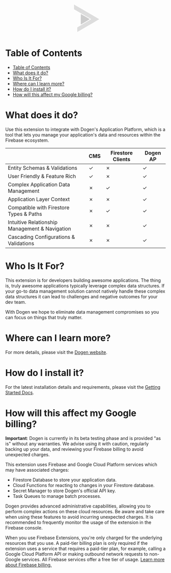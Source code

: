 <div style="text-align: center;">
    <svg width="100" height="100" viewBox="0 0 1333.000000 1333.000000"
       preserveAspectRatio="xMidYMid meet">
       <g transform="translate(0.000000,1333.000000) scale(0.100000,-0.100000)" fill="#ddd" stroke="none" id="g659">
          <path
          d="M1870 11786 l0 -974 933 -540 c910 -527 2894 -1673 5120 -2957 609 -352 1106 -644 1104 -649 -4 -13 -62 -48 -457 -279 -179 -104 -374 -222 -435 -262 -188 -124 -698 -415 -728 -415 -13 0 -4149 -2443 -4184 -2472 -10 -8 -11 -213 -6 -957 3 -520 7 -948 9 -950 2 -2 12 3 22 12 10 10 23 17 29 17 6 0 13 3 15 8 6 13 63 48 148 91 47 23 126 66 175 96 50 30 95 54 101 55 6 0 19 9 29 20 10 11 24 20 31 20 7 0 17 6 21 13 4 6 24 20 43 29 73 36 246 130 280 152 51 34 143 91 160 100 8 4 33 18 55 31 22 13 76 42 120 65 44 23 87 47 95 54 8 7 30 18 48 26 17 7 32 16 32 20 0 4 24 20 53 35 28 15 59 33 67 40 8 8 27 16 42 20 15 4 32 13 39 21 6 8 18 14 25 14 8 0 14 4 14 9 0 5 37 28 83 51 45 23 89 47 97 54 8 6 31 20 50 29 19 10 62 36 95 57 33 22 71 44 85 50 14 5 32 15 40 20 8 6 25 14 38 20 12 5 22 14 22 19 0 5 17 16 38 25 20 9 51 25 67 36 17 11 50 30 75 41 40 19 111 60 238 136 20 13 47 27 59 32 11 5 24 14 27 19 6 9 82 51 199 109 26 13 47 28 47 32 0 5 14 14 30 20 17 5 54 26 83 45 28 19 63 40 77 46 30 13 69 35 90 50 36 26 148 91 183 106 20 9 37 20 37 24 0 5 20 16 45 26 25 9 45 21 45 25 0 5 9 9 20 9 11 0 20 5 20 11 0 5 19 19 43 30 23 11 60 31 82 44 22 13 57 31 78 40 20 10 37 21 37 26 0 5 9 9 20 9 11 0 20 5 20 11 0 5 20 19 45 30 24 11 47 24 50 29 3 5 38 26 78 46 110 55 141 72 153 82 6 5 20 13 32 16 12 4 22 11 22 17 0 5 16 15 35 23 19 8 59 30 88 48 95 60 182 110 292 168 44 23 88 50 98 61 10 10 23 19 30 19 7 0 43 20 82 45 38 25 73 45 76 45 4 0 31 16 60 35 30 19 59 35 65 35 6 0 24 10 39 22 15 11 58 36 96 54 39 19 143 76 232 128 219 127 762 441 1271 735 230 133 511 299 625 368 434 265 539 328 981 583 711 411 932 542 923 550 -18 17 -494 293 -2313 1342 -2027 1170 -3772 2178 -5960 3443 -1683 973 -2259 1305 -2265 1305 -3 0 -5 -438 -5 -974z"
          id="path655" />
       </g>
       <path style="fill:#ccc;stroke-width:15.0621"
          d="m 625.0791,895.16502 c 0,-160.97353 3.16119,-292.67914 7.02487,-292.67914 3.86368,0 97.06071,52.02899 207.10453,115.61997 110.0438,63.59099 218.6762,126.28717 241.4053,139.32486 22.7291,13.03769 41.2354,27.09387 41.125,31.23596 -0.11,4.14209 -111.904,73.15151 -248.43019,153.35433 L 625.0791,1187.8442 Z"
          id="path922" transform="scale(0.75)" />
    </svg>
</div>

# Table of Contents<a name="table-of-contents" />

- [Table of Contents](#table-of-contents)
- [What does it do?](#what-does-it-do)
- [Who Is It For?](#who-is-it-for)
- [Where can I learn more?](#where-can-i-learn-more)
- [How do I install it?](#how-do-i-install-it)
- [How will this affect my Google billing?](#how-will-this-affect-my-google-billing)

# What does it do?<a name="what-does-it-do" />

Use this extension to integrate with Dogen's Application Platform, which is a tool that lets you manage your application's data and resources within the Firebase ecosystem.

||CMS|Firestore Clients|Dogen AP|
|--- |--- |--- |--- |
|Entity Schemas & Validations|&check;|&cross;|&check;|
|User Friendly & Feature Rich|&check;|&cross;|&check;|
|Complex Application Data Management|&cross;|&check;|&check;|
|Application Layer Context|&cross;|&cross;|&check;|
|Compatible with Firestore Types & Paths|&cross;|&check;|&check;|
|Intuitive Relationship Management & Navigation|&cross;|&cross;|&check;|
|Cascading Configurations & Validations|&cross;|&cross;|&check;|

# Who Is It For?<a name="who-is-it-for" />

This extension is for developers building awesome applications.  The thing is, truly awesome applications typically leverage complex data structures. If your go-to data management solution cannot natively handle these complex data structures it can lead to challenges and negative outcomes for your dev team. 

With Dogen we hope to eliminate data management compromises so you can focus on things that truly matter.

# Where can I learn more?<a name="where-can-i-learn-more" />

For more details, please visit the [Dogen website](https://dogen.io).

# How do I install it?<a name="how-do-i-install-it" />

For the latest installation details and requirements, please visit the [Getting Started Docs](https://www.dogen.io/docs/getting-started).

# How will this affect my Google billing?<a name="how-will-this-affect-my-google-billing" />

**Important**: Dogen is currently in its beta testing phase and is provided "as is" without any warranties. We advise using it with caution, regularly backing up your data, and reviewing your Firebase billing to avoid unexpected charges.

This extension uses Firebase and Google Cloud Platform services which may have associated charges:

- Firestore Database to store your application data.
- Cloud Functions for reacting to changes in your Firestore database.
- Secret Manager to store Dogen's official API key.
- Task Queues to manage batch processes.

Dogen provides advanced administrative capabilities, allowing you to perform complex actions on these cloud resources. Be aware and take care when using these features to avoid incurring unexpected charges. It is recommended to frequently monitor the usage of the extension in the Firebase console.

When you use Firebase Extensions, you're only charged for the underlying resources that you use. A paid-tier billing plan is only required if the extension uses a service that requires a paid-tier plan, for example, calling a Google Cloud Platform API or making outbound network requests to non-Google services. All Firebase services offer a free tier of usage. [Learn more about Firebase billing.](https://firebase.google.com/pricing)
